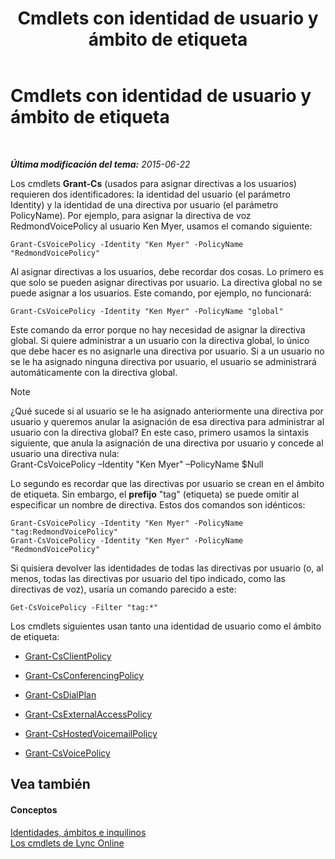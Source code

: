 ﻿---
title: Cmdlets con identidad de usuario y ámbito de etiqueta
TOCTitle: Cmdlets con identidad de usuario y ámbito de etiqueta
ms:assetid: 344a21b0-5301-4e77-853a-970bb1c11e1d
ms:mtpsurl: https://technet.microsoft.com/es-es/library/Dn362781(v=OCS.15)
ms:contentKeyID: 56271278
ms.date: 06/02/2017
mtps_version: v=OCS.15
ms.translationtype: HT
---

# Cmdlets con identidad de usuario y ámbito de etiqueta

 

_**Última modificación del tema:** 2015-06-22_

Los cmdlets **Grant-Cs** (usados para asignar directivas a los usuarios) requieren dos identificadores: la identidad del usuario (el parámetro Identity) y la identidad de una directiva por usuario (el parámetro PolicyName). Por ejemplo, para asignar la directiva de voz RedmondVoicePolicy al usuario Ken Myer, usamos el comando siguiente:

    Grant-CsVoicePolicy -Identity "Ken Myer" -PolicyName "RedmondVoicePolicy"

Al asignar directivas a los usuarios, debe recordar dos cosas. Lo primero es que solo se pueden asignar directivas por usuario. La directiva global no se puede asignar a los usuarios. Este comando, por ejemplo, no funcionará:

    Grant-CsVoicePolicy -Identity "Ken Myer" -PolicyName "global"

Este comando da error porque no hay necesidad de asignar la directiva global. Si quiere administrar a un usuario con la directiva global, lo único que debe hacer es no asignarle una directiva por usuario. Si a un usuario no se le ha asignado ninguna directiva por usuario, el usuario se administrará automáticamente con la directiva global.


> [!NOTE]
> ¿Qué sucede si al usuario se le ha asignado anteriormente una directiva por usuario y queremos anular la asignación de esa directiva para administrar al usuario con la directiva global? En este caso, primero usamos la sintaxis siguiente, que anula la asignación de una directiva por usuario y concede al usuario una directiva nula:<BR>Grant-CsVoicePolicy –Identity "Ken Myer" –PolicyName $Null



Lo segundo es recordar que las directivas por usuario se crean en el ámbito de etiqueta. Sin embargo, el **prefijo** "tag" (etiqueta) se puede omitir al especificar un nombre de directiva. Estos dos comandos son idénticos:

    Grant-CsVoicePolicy -Identity "Ken Myer" -PolicyName "tag:RedmondVoicePolicy"
    Grant-CsVoicePolicy -Identity "Ken Myer" -PolicyName "RedmondVoicePolicy"

Si quisiera devolver las identidades de todas las directivas por usuario (o, al menos, todas las directivas por usuario del tipo indicado, como las directivas de voz), usaría un comando parecido a este:

    Get-CsVoicePolicy -Filter "tag:*"

Los cmdlets siguientes usan tanto una identidad de usuario como el ámbito de etiqueta:

  - [Grant-CsClientPolicy](https://docs.microsoft.com/en-us/powershell/module/skype/Grant-CsClientPolicy)

  - [Grant-CsConferencingPolicy](https://docs.microsoft.com/en-us/powershell/module/skype/Grant-CsConferencingPolicy)

  - [Grant-CsDialPlan](https://docs.microsoft.com/en-us/powershell/module/skype/Grant-CsDialPlan)

  - [Grant-CsExternalAccessPolicy](https://docs.microsoft.com/en-us/powershell/module/skype/Grant-CsExternalAccessPolicy)

  - [Grant-CsHostedVoicemailPolicy](https://docs.microsoft.com/en-us/powershell/module/skype/Grant-CsHostedVoicemailPolicy)

  - [Grant-CsVoicePolicy](https://docs.microsoft.com/en-us/powershell/module/skype/Grant-CsVoicePolicy)

## Vea también

#### Conceptos

[Identidades, ámbitos e inquilinos](identities-scopes-and-tenants-in-skype-for-business-online.md)  
[Los cmdlets de Lync Online](the-skype-for-business-online-cmdlets.md)

